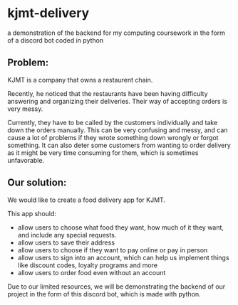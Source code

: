 # kjmt-delivery
a demonstration of the backend for my computing coursework in the form of a discord bot
coded in python

## Problem:
KJMT is a company that owns a restaurent chain.

Recently, he noticed that the restaurants have been having difficulty answering and organizing their deliveries. Their way of accepting orders is very messy. 

Currently, they have to be called by the customers individually and take down the orders manually. This can be very confusing and messy, and can cause a lot of problems if they wrote something down wrongly or forgot something. It can also deter some customers from wanting to order delivery as it might be very time consuming for them, which is sometimes unfavorable.

## Our solution:
We would like to create a food delivery app for KJMT.

This app should:
- allow users to choose what food they want, how much of it they want, and include any special requests. 
- allow users to save their address
- allow users to choose if they want to pay online or pay in person
- allow users to sign into an account, which can help us implement things like discount codes, loyalty programs and more
- allow users to order food even without an account

Due to our limited resources, we will be demonstrating the backend of our project in the form of this discord bot, which is made with python. 

